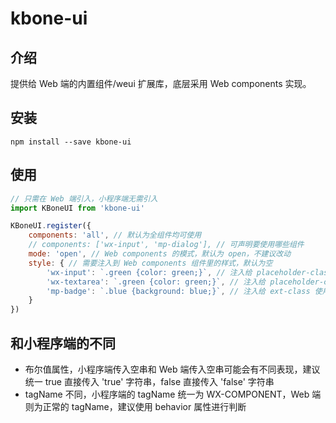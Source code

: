 # kbone-ui

## 介绍

提供给 Web 端的内置组件/weui 扩展库，底层采用 Web components 实现。

## 安装

```
npm install --save kbone-ui
```

## 使用

```js
// 只需在 Web 端引入，小程序端无需引入
import KBoneUI from 'kbone-ui'

KBoneUI.register({
    components: 'all', // 默认为全组件均可使用
    // components: ['wx-input', 'mp-dialog'], // 可声明要使用哪些组件
    mode: 'open', // Web components 的模式，默认为 open，不建议改动
    style: { // 需要注入到 Web components 组件里的样式，默认为空
        'wx-input': `.green {color: green;}`, // 注入给 placeholder-class 使用
        'wx-textarea': `.green {color: green;}`, // 注入给 placeholder-class 使用
        'mp-badge': `.blue {background: blue;}`, // 注入给 ext-class 使用
    }
})
```

## 和小程序端的不同

* 布尔值属性，小程序端传入空串和 Web 端传入空串可能会有不同表现，建议统一 true 直接传入 'true' 字符串，false 直接传入 'false' 字符串
* tagName 不同，小程序端的 tagName 统一为 WX-COMPONENT，Web 端则为正常的 tagName，建议使用 behavior 属性进行判断
